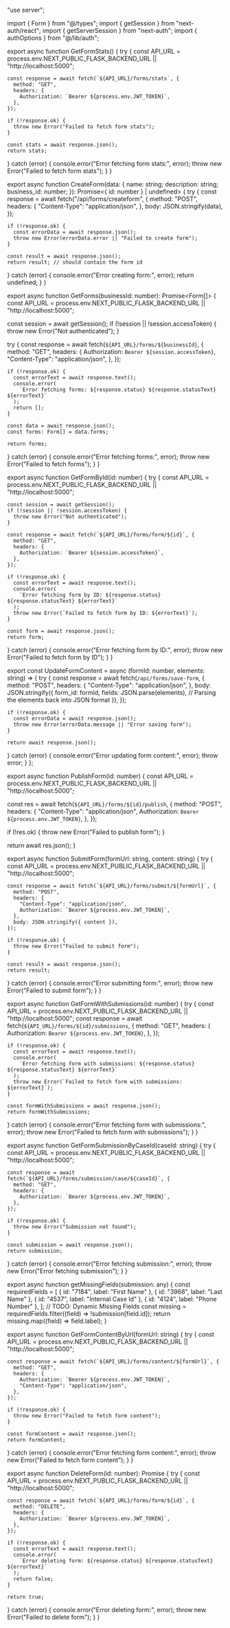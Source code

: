 "use server";

import { Form } from "@/types";
import { getSession } from "next-auth/react";
import { getServerSession } from "next-auth";
import { authOptions } from "@/lib/auth";

export async function GetFormStats() {
  try {
    const API_URL =
      process.env.NEXT_PUBLIC_FLASK_BACKEND_URL || "http://localhost:5000";

    const response = await fetch(`${API_URL}/forms/stats`, {
      method: "GET",
      headers: {
        Authorization: `Bearer ${process.env.JWT_TOKEN}`,
      },
    });

    if (!response.ok) {
      throw new Error("Failed to fetch form stats");
    }

    const stats = await response.json();
    return stats;
  } catch (error) {
    console.error("Error fetching form stats:", error);
    throw new Error("Failed to fetch form stats");
  }
}

export async function CreateForm(data: {
  name: string;
  description: string;
  business_id: number;
}): Promise<{ id: number } | undefined> {
  try {
    const response = await fetch("/api/forms/createform", {
      method: "POST",
      headers: {
        "Content-Type": "application/json",
      },
      body: JSON.stringify(data),
    });

    if (!response.ok) {
      const errorData = await response.json();
      throw new Error(errorData.error || "Failed to create form");
    }

    const result = await response.json();
    return result; // should contain the form id
  } catch (error) {
    console.error("Error creating form:", error);
    return undefined;
  }
}

export async function GetForms(businessId: number): Promise<Form[]> {
  const API_URL =
    process.env.NEXT_PUBLIC_FLASK_BACKEND_URL || "http://localhost:5000";

  const session = await getSession();
  if (!session || !session.accessToken) {
    throw new Error("Not authenticated");
  }

  try {
    const response = await fetch(`${API_URL}/forms/${businessId}`, {
      method: "GET",
      headers: {
        Authorization: `Bearer ${session.accessToken}`,
        "Content-Type": "application/json",
      },
    });

    if (!response.ok) {
      const errorText = await response.text();
      console.error(
        `Error fetching forms: ${response.status} ${response.statusText} ${errorText}`
      );
      return [];
    }

    const data = await response.json();
    const forms: Form[] = data.forms;

    return forms;
  } catch (error) {
    console.error("Error fetching forms:", error);
    throw new Error("Failed to fetch forms");
  }
}

export async function GetFormById(id: number) {
  try {
    const API_URL =
      process.env.NEXT_PUBLIC_FLASK_BACKEND_URL || "http://localhost:5000";

    const session = await getSession();
    if (!session || !session.accessToken) {
      throw new Error("Not authenticated");
    }

    const response = await fetch(`${API_URL}/forms/form/${id}`, {
      method: "GET",
      headers: {
        Authorization: `Bearer ${session.accessToken}`,
      },
    });

    if (!response.ok) {
      const errorText = await response.text();
      console.error(
        `Error fetching form by ID: ${response.status} ${response.statusText} ${errorText}`
      );
      throw new Error(`Failed to fetch form by ID: ${errorText}`);
    }

    const form = await response.json();
    return form;
  } catch (error) {
    console.error("Error fetching form by ID:", error);
    throw new Error("Failed to fetch form by ID");
  }
}

export const UpdateFormContent = async (formId: number, elements: string) => {
  try {
    const response = await fetch(`/api/forms/save-form`, {
      method: "POST",
      headers: {
        "Content-Type": "application/json",
      },
      body: JSON.stringify({
        form_id: formId,
        fields: JSON.parse(elements), // Parsing the elements back into JSON format
      }),
    });

    if (!response.ok) {
      const errorData = await response.json();
      throw new Error(errorData.message || "Error saving form");
    }

    return await response.json();
  } catch (error) {
    console.error("Error updating form content:", error);
    throw error;
  }
};

export async function PublishForm(id: number) {
  const API_URL =
    process.env.NEXT_PUBLIC_FLASK_BACKEND_URL || "http://localhost:5000";

  const res = await fetch(`${API_URL}/forms/${id}/publish`, {
    method: "POST",
    headers: {
      "Content-Type": "application/json",
      Authorization: `Bearer ${process.env.JWT_TOKEN}`,
    },
  });

  if (!res.ok) {
    throw new Error("Failed to publish form");
  }

  return await res.json();
}

export async function SubmitForm(formUrl: string, content: string) {
  try {
    const API_URL =
      process.env.NEXT_PUBLIC_FLASK_BACKEND_URL || "http://localhost:5000";

    const response = await fetch(`${API_URL}/forms/submit/${formUrl}`, {
      method: "POST",
      headers: {
        "Content-Type": "application/json",
        Authorization: `Bearer ${process.env.JWT_TOKEN}`,
      },
      body: JSON.stringify({ content }),
    });

    if (!response.ok) {
      throw new Error("Failed to submit form");
    }

    const result = await response.json();
    return result;
  } catch (error) {
    console.error("Error submitting form:", error);
    throw new Error("Failed to submit form");
  }
}

export async function GetFormWithSubmissions(id: number) {
  try {
    const API_URL =
      process.env.NEXT_PUBLIC_FLASK_BACKEND_URL || "http://localhost:5000";
    const response = await fetch(`${API_URL}/forms/${id}/submissions`, {
      method: "GET",
      headers: {
        Authorization: `Bearer ${process.env.JWT_TOKEN}`,
      },
    });

    if (!response.ok) {
      const errorText = await response.text();
      console.error(
        `Error fetching form with submissions: ${response.status} ${response.statusText} ${errorText}`
      );
      throw new Error(`Failed to fetch form with submissions: ${errorText}`);
    }

    const formWithSubmissions = await response.json();
    return formWithSubmissions;
  } catch (error) {
    console.error("Error fetching form with submissions:", error);
    throw new Error("Failed to fetch form with submissions");
  }
}

export async function GetFormSubmissionByCaseId(caseId: string) {
  try {
    const API_URL =
      process.env.NEXT_PUBLIC_FLASK_BACKEND_URL || "http://localhost:5000";

    const response = await fetch(`${API_URL}/forms/submission/case/${caseId}`, {
      method: "GET",
      headers: {
        Authorization: `Bearer ${process.env.JWT_TOKEN}`,
      },
    });

    if (!response.ok) {
      throw new Error("Submission not found");
    }

    const submission = await response.json();
    return submission;
  } catch (error) {
    console.error("Error fetching submission:", error);
    throw new Error("Error fetching submission");
  }
}

export async function getMissingFields(submission: any) {
  const requiredFields = [
    { id: "7184", label: "First Name" },
    { id: "3968", label: "Last Name" },
    { id: "4537", label: "Internal Case Id" },
    { id: "4124", label: "Phone Number" },
  ];
  // TODO: Dynamic Missing Fields
  const missing = requiredFields.filter((field) => !submission[field.id]);
  return missing.map((field) => field.label);
}

export async function GetFormContentByUrl(formUrl: string) {
  try {
    const API_URL =
      process.env.NEXT_PUBLIC_FLASK_BACKEND_URL || "http://localhost:5000";

    const response = await fetch(`${API_URL}/forms/content/${formUrl}`, {
      method: "GET",
      headers: {
        Authorization: `Bearer ${process.env.JWT_TOKEN}`,
        "Content-Type": "application/json",
      },
    });

    if (!response.ok) {
      throw new Error("Failed to fetch form content");
    }

    const formContent = await response.json();
    return formContent;
  } catch (error) {
    console.error("Error fetching form content:", error);
    throw new Error("Failed to fetch form content");
  }
}

export async function DeleteForm(id: number): Promise<boolean> {
  try {
    const API_URL =
      process.env.NEXT_PUBLIC_FLASK_BACKEND_URL || "http://localhost:5000";

    const response = await fetch(`${API_URL}/forms/form/${id}`, {
      method: "DELETE",
      headers: {
        Authorization: `Bearer ${process.env.JWT_TOKEN}`,
      },
    });

    if (!response.ok) {
      const errorText = await response.text();
      console.error(
        `Error deleting form: ${response.status} ${response.statusText} ${errorText}`
      );
      return false;
    }

    return true;
  } catch (error) {
    console.error("Error deleting form:", error);
    throw new Error("Failed to delete form");
  }
}
